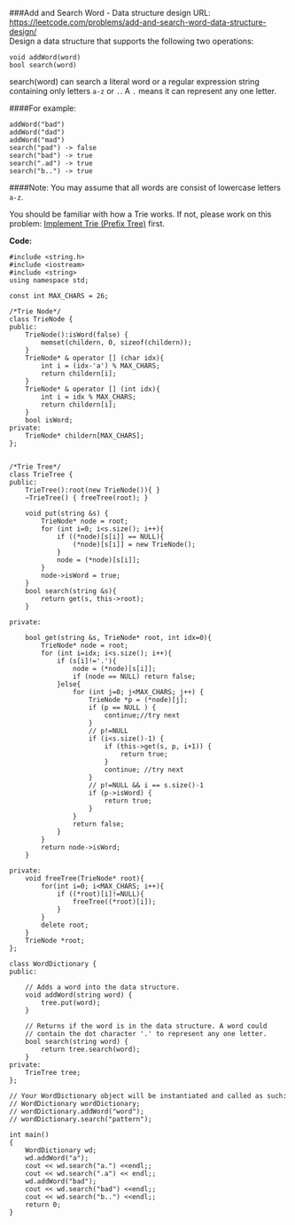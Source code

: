 ###Add and Search Word - Data structure design
URL: https://leetcode.com/problems/add-and-search-word-data-structure-design/</br>
Design a data structure that supports the following two operations:

	void addWord(word)
	bool search(word)

search(word) can search a literal word or a regular expression string containing only letters `a-z` or `.`. A `.` means it can represent any one letter.

####For example:

	addWord("bad")
	addWord("dad")
	addWord("mad")
	search("pad") -> false
	search("bad") -> true
	search(".ad") -> true
	search("b..") -> true

####Note:
You may assume that all words are consist of lowercase letters `a-z`.

You should be familiar with how a Trie works. If not, please work on this problem: [Implement Trie (Prefix Tree)](https://leetcode.com/problems/implement-trie-prefix-tree/) first.

__Code:__

	#include <string.h>
	#include <iostream>
	#include <string>
	using namespace std;

	const int MAX_CHARS = 26;

	/*Trie Node*/
	class TrieNode {
	public:
	    TrieNode():isWord(false) {
	        memset(childern, 0, sizeof(childern));
	    }
	    TrieNode* & operator [] (char idx){
	        int i = (idx-'a') % MAX_CHARS;
	        return childern[i];
	    }
	    TrieNode* & operator [] (int idx){
	        int i = idx % MAX_CHARS;
	        return childern[i];
	    }
	    bool isWord;
	private:
	    TrieNode* childern[MAX_CHARS];
	};


	/*Trie Tree*/
	class TrieTree {
	public:
	    TrieTree():root(new TrieNode()){ }
	    ~TrieTree() { freeTree(root); }
	    
	    void put(string &s) {
	        TrieNode* node = root;
	        for (int i=0; i<s.size(); i++){
	            if ((*node)[s[i]] == NULL){
	                (*node)[s[i]] = new TrieNode();
	            }
	            node = (*node)[s[i]];
	        }
	        node->isWord = true;
	    }
	    bool search(string &s){
	        return get(s, this->root);
	    }

	private:

	    bool get(string &s, TrieNode* root, int idx=0){
	        TrieNode* node = root;
	        for (int i=idx; i<s.size(); i++){
	            if (s[i]!='.'){
	                node = (*node)[s[i]];
	                if (node == NULL) return false;
	            }else{
	                for (int j=0; j<MAX_CHARS; j++) {
	                    TrieNode *p = (*node)[j];
	                    if (p == NULL ) {
	                        continue;//try next
	                    }
	                    // p!=NULL
	                    if (i<s.size()-1) {
	                        if (this->get(s, p, i+1)) {
	                            return true;
	                        }
	                        continue; //try next
	                    }
	                    // p!=NULL && i == s.size()-1
	                    if (p->isWord) {
	                        return true;
	                    }
	                }
	                return false;
	            }
	        }
	        return node->isWord; 
	    }
	    
	private:
	    void freeTree(TrieNode* root){
	        for(int i=0; i<MAX_CHARS; i++){
	            if ((*root)[i]!=NULL){
	                freeTree((*root)[i]);
	            }
	        }
	        delete root;
	    }
	    TrieNode *root;
	};

	class WordDictionary {
	public:

	    // Adds a word into the data structure.
	    void addWord(string word) {
	        tree.put(word);
	    }

	    // Returns if the word is in the data structure. A word could
	    // contain the dot character '.' to represent any one letter.
	    bool search(string word) {
	        return tree.search(word);
	    }
	private:
	    TrieTree tree;
	};

	// Your WordDictionary object will be instantiated and called as such:
	// WordDictionary wordDictionary;
	// wordDictionary.addWord("word");
	// wordDictionary.search("pattern");

	int main()
	{
	    WordDictionary wd;
	    wd.addWord("a");
	    cout << wd.search("a.") <<endl;;
	    cout << wd.search(".a") << endl;;
	    wd.addWord("bad");
	    cout << wd.search("bad") <<endl;;
	    cout << wd.search("b..") <<endl;;
	    return 0;
	}